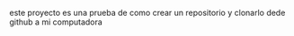 este proyecto es una prueba de como crear un repositorio y clonarlo dede github a mi computadora 



